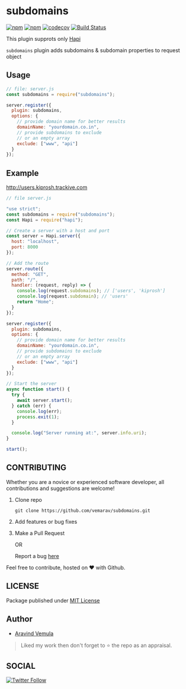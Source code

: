# subdomains

[![npm](https://img.shields.io/npm/v/subdomains.svg)](https://www.npmjs.com/package/subdomains)
[![npm](https://img.shields.io/npm/v/npm.svg)](https://www.npmjs.com/package/npm)
[![codecov](https://codecov.io/gh/vemarav/subdomains/branch/master/graph/badge.svg)](https://codecov.io/gh/vemarav/subdomains)
[![Build Status](https://travis-ci.com/vemarav/subdomains.svg?branch=master)](https://travis-ci.com/vemarav/subdomains)

This plugin supprots only [Hapi](https://hapijs.com)

`subdomains` plugin adds subdomains & subdomain properties to request object

## Usage

```js
// file: server.js
const subdomains = require("subdomains");

server.register({
  plugin: subdomains,
  options: {
    // provide domain name for better results
    domainName: "yourdomain.co.in",
    // provide subdomains to exclude
    // or an empty array
    exclude: ["www", "api"]
  }
});
```

## Example

http://users.kiprosh.trackive.com

```js
// file server.js

"use strict";
const subdomains = require("subdomains");
const Hapi = require("hapi");

// Create a server with a host and port
const server = Hapi.server({
  host: "localhost",
  port: 8000
});

// Add the route
server.route({
  method: "GET",
  path: "/",
  handler: (request, reply) => {
    console.log(request.subdomains); // ['users', 'kiprosh']
    console.log(request.subdomain); // 'users'
    return "Home";
  }
});

server.register({
  plugin: subdomains,
  options: {
    // provide domain name for better results
    domainName: "yourdomain.co.in",
    // provide subdomains to exclude
    // or an empty array
    exclude: ["www", "api"]
  }
});

// Start the server
async function start() {
  try {
    await server.start();
  } catch (err) {
    console.log(err);
    process.exit(1);
  }

  console.log("Server running at:", server.info.uri);
}

start();
```

## CONTRIBUTING

Whether you are a novice or experienced software developer,
all contributions and suggestions are welcome!

1. Clone repo

   ```shell
   git clone https://github.com/vemarav/subdomains.git
   ```

2. Add features or bug fixes
3. Make a Pull Request

   OR

   Report a bug [here](https://github.com/vemarav/subdomains/issues/new/choose)

Feel free to contribute, hosted on ❤️ with Github.

## LICENSE

Package published under [MIT License](https://github.com/vemarav/subdomains/blob/master/LICENSE)

## Author

- [Aravind Vemula](https://github.com/vemarav)

> Liked my work then don't forget to ⭐️ the repo as an appraisal.

## SOCIAL

[![Twitter Follow](https://img.shields.io/twitter/follow/vemarav.svg?style=social&label=Follow)](https://twitter.com/vemarav)
